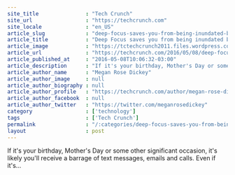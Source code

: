 ```yaml
---
site_title               : "Tech Crunch"
site_url                 : "https://techcrunch.com"
site_locale              : "en_US"
article_slug             : "deep-focus-saves-you-from-being-inundated-by-unimportant-messages"
article_title            : "Deep Focus saves you from being inundated by unimportant messages"
article_image            : "https://tctechcrunch2011.files.wordpress.com/2016/05/img_1220.jpg?w=764&h=400&crop=1"
article_url              : "https://techcrunch.com/2016/05/08/deep-focus-saves-you-from-being-inundated-by-unimportant-messages/"
article_published_at     : "2016-05-08T10:06:32-03:00"
article_description      : "If it's your birthday, Mother's Day or some other significant occasion, it's likely you'll receive a barrage of text messages, emails and calls. Even if it's..."
article_author_name      : "Megan Rose Dickey"
article_author_image     : null
article_author_biography : null
article_author_profile   : "https://techcrunch.com/author/megan-rose-dickey/"
article_author_facebook  : null
article_author_twitter   : "https://twitter.com/meganrosedickey"
category                 : ['technology']
tags                     : ['Tech Crunch']
permalink                : "/:categories/deep-focus-saves-you-from-being-inundated-by-unimportant-messages/"
layout                   : post
---
```


If it's your birthday, Mother's Day or some other significant occasion, it's likely you'll receive a barrage of text messages, emails and calls. Even if it's...
